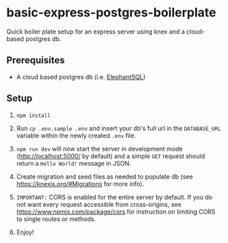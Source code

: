 # basic-express-postgres-boilerplate

Quick boiler plate setup for an express server using knex and a cloud-based postgres db.

## Prerequisites

* A cloud based postgres db (i.e. [ElephantSQL](https://www.elephantsql.com/))

## Setup

1. `npm install`

1. Run `cp .env.sample .env` and insert your db's full url in the `DATABASE_URL` variable within the newly created `.env` file.

1. `npm run dev` will now start the server in development mode (<http://localhost:5000/> by default) and a simple `GET` request should return a `Hello World!` message in JSON.

1. Create migration and seed files as needed to populate db (see <https://knexjs.org/#Migrations> for more info).

1. `IMPORTANT:` CORS is enabled for the entire server by default. If you do not want every request accessible from cross-origins, see <https://www.npmjs.com/package/cors> for instruction on limiting CORS to single routes or methods.

1. Enjoy!
